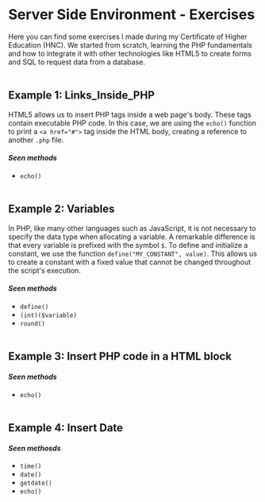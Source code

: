 # Server Side Environment - Exercises

Here you can find some exercises I made during my Certificate of Higher Education (HNC). We started from scratch, learning the PHP fundamentals and how to integrate it with other technologies like HTML5 to create forms and SQL to request data from a database.
<br><br>


## Example 1: Links_Inside_PHP

HTML5 allows us to insert PHP tags inside a web page's body. These tags contain executable PHP code. In this case, we are using the `echo()` function to print a `<a href="#">` tag inside the HTML body, creating a reference to another `.php` file.

#### *Seen methods*
- `echo()`
<br><br>

## Example 2: Variables
In PHP, like many other languages such as JavaScript, it is not necessary to specify the data type when allocating a variable. A remarkable difference is that every variable is prefixed with the symbol `$`. To define and initialize a constant, we use the function `define("MY_CONSTANT", value)`. This allows us to create a constant with a fixed value that cannot be changed throughout the script's execution.

#### *Seen methods*
- `define()`
- `(int)($variable)`
- `round()`
<br><br>

## Example 3: Insert PHP code in a HTML block


#### *Seen methods*
- `echo()`
<br><br>


## Example 4: Insert Date


#### *Seen methosds*
- `time()`
- `date()`
- `getdate()`
- `echo()`
<br><br>
